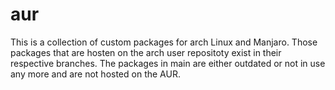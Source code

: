 aur
===

This is a collection of custom packages for arch Linux and Manjaro.
Those packages that are hosten on the arch user repositoty exist in
their respective branches. The packages in main are either outdated
or not in use any more and are not hosted on the AUR.
